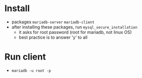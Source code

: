 # Install
- packages `mariadb-server` `mariadb-client`
- after installing these packages, run `mysql_secure_installation`
  - it asks for root password (root for mariadb, not linux OS)
  - best practice is to answer 'y' to all

# Run client
- `mariadb -u root -p`

